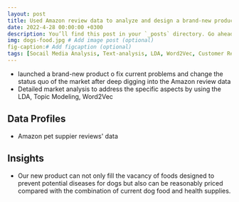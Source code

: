 ```yaml
---
layout: post
title: Used Amazon review data to analyze and design a brand-new product
date: 2022-4-28 00:00:00 +0300
description: You’ll find this post in your `_posts` directory. Go ahead and edit it and re-build the site to see your changes. # Add post description (optional)
img: dogs-food.jpg # Add image post (optional)
fig-caption:# Add figcaption (optional)
tags: [Socail Media Analysis, Text-analysis, LDA, Word2Vec, Customer Reviews, Amazon]
---
```

* launched a brand-new product o fix current problems and change the status quo of the market after deep digging into the Amazon review data
* Detailed market analysis to address the specific aspects by using the LDA, Topic Modeling, Word2Vec

## Data Profiles
* Amazon pet suppier reviews' data

## Insights
* Our new product can not only fill the vacancy of foods designed to prevent potential diseases for dogs but also can be reasonably priced compared with the combination of current dog food and health supplies. 
